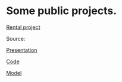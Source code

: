 # Some public projects.
[Rental project](http://workinds.com:8502/)

Source:

[Presentation](https://github.com/EnterSub/Other_Projects/blob/main/certifications/DS_Certification.pdf)

[Code](https://github.com/EnterSub/Other_Projects/blob/main/certifications/DS_project.py)

[Model](https://github.com/EnterSub/Other_Projects/blob/main/certifications/rf_reg.pkl)
